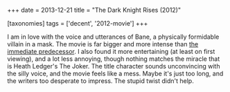 +++
date = 2013-12-21
title = "The Dark Knight Rises (2012)"

[taxonomies]
tags = ['decent', '2012-movie']
+++

I am in love with the voice and utterances of Bane, a physically
formidable villain in a mask. The movie is far bigger and more intense
than [the immediate predecessor]. I also found it more entertaining (at
least on first viewing), and a lot less annoying, though nothing matches
the miracle that is Heath Ledger\'s The Joker. The title character
sounds unconvincing with the silly voice, and the movie feels like a
mess. Maybe it\'s just too long, and the writers too desperate to
impress. The stupid twist didn\'t help.

  [the immediate predecessor]: http://movies.tshepang.net/the-dark-knight-2008
